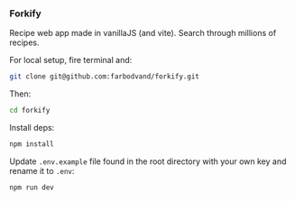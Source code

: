 ### Forkify

Recipe web app made in vanillaJS (and vite). Search through millions of recipes.

For local setup, fire terminal and:
```bash
git clone git@github.com:farbodvand/forkify.git
```

Then:
```bash
cd forkify
```

Install deps:
```bash
npm install
```

Update `.env.example` file found in the root directory with your own key and rename it to `.env`:
```bash
npm run dev
```

